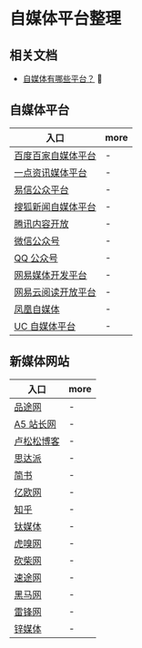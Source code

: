 # 自媒体平台整理

## 相关文档

- [自媒体有哪些平台？](https://www.zhihu.com/question/26702261/answer/91500732) 

## 自媒体平台

| 入口                                                     | more |
| -------------------------------------------------------- | ---- |
| [百度百家自媒体平台](https://baijiahao.baidu.com/)       | -    |
| [一点资讯媒体平台](https://mp.yidianzixun.com/)          | -    |
| [易信公众平台](https://plus.yixin.im/)                   | -    |
| [搜狐新闻自媒体平台](https://mp.sohu.com/mpfe/v3/login)  | -    |
| [腾讯内容开放](https://om.qq.com/userAuth/index)         | -    |
| [微信公众号](https://mp.weixin.qq.com/)                  | -    |
| [QQ 公众号](https://mp.qq.com/ex/portal/login)           | -    |
| [网易媒体开发平台](http://dy.163.com/wemedia/login.html) | -    |
| [网易云阅读开放平台](https://open.yuedu.163.com/)        | -    |
| [凤凰自媒体](http://zmt.ifeng.com/login)                 | -    |
| [UC 自媒体平台](https://mp.dayu.com/register.html)       | -    |

## 新媒体网站

| 入口                                                | more |
| --------------------------------------------------- | ---- |
| [品途网](https://www.pintu360.com/)                 | -    |
| [A5 站长网](https://www.admin5.com/)                | -    |
| [卢松松博客](http://lusongsong.com/)                | -    |
| [思达派](http://www.startup-partner.com/)           | -    |
| [简书](https://www.jianshu.com/)                    | -    |
| [亿欧网](https://www.iyiou.com/)                    | -    |
| [知乎](https://www.zhihu.com/)                      | -    |
| [钛媒体](http://www.tmtpost.com/)                   | -    |
| [虎嗅网](https://www.huxiu.com/)                    | -    |
| [砍柴网](http://www.ikanchai.com/)                  | -    |
| [速途网](http://www.sootoo.com/)                    | -    |
| [黑马网](http://www.iheima.com/)                    | -    |
| [雷锋网](https://www.leiphone.com/contribute/index) | -    |
| [锌媒体](http://www.xinmeti.com/)                   | -    |
